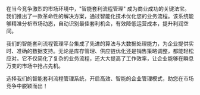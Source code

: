 在当今竞争激烈的市场环境中，"智能套利流程管理" 成为商业成功的关键法宝。我们推出了一款革命性的解决方案，通过智能化技术优化您的业务流程。该系统能够精准分析市场动态，自动识别最佳套利机会，有效降低运营成本，提升利润空间。

我们的智能套利流程管理平台集成了先进的算法与大数据处理能力，为企业提供实时、准确的数据支持。无论是库存管理、供应链优化还是销售策略调整，都能轻松应对。它不仅简化了复杂的业务流程，还大大提高了工作效率，让企业能够在瞬息万变的市场中抢占先机。

选择我们的智能套利流程管理系统，开启高效、智能的企业管理模式，助您在市场竞争中脱颖而出！